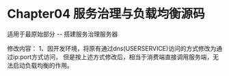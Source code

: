# Chapter04 服务治理与负载均衡源码

适用于最原始部分 -- 搭建服务治理服务器

修改内容：
1、因开发环境，将原有通过dns(USERSERVICE)访问的方式修改为通过ip:port方式访问，
但是按上述方式修改后，相当于消费端直接调用服务端，无法启动负载均衡的作用。
